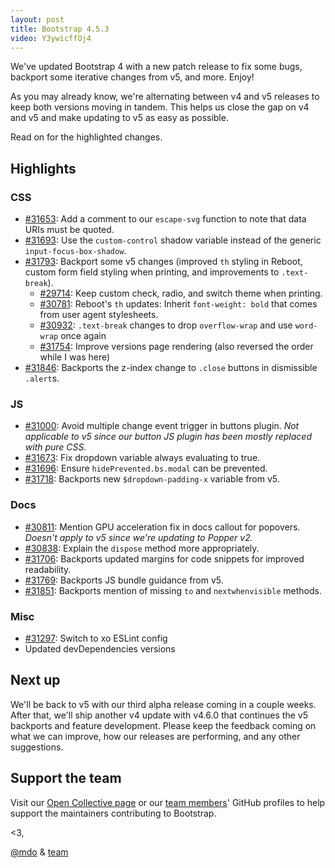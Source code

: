 ```yaml
---
layout: post
title: Bootstrap 4.5.3
video: Y3ywicffOj4
---
```


We've updated Bootstrap 4 with a new patch release to fix some bugs, backport some iterative changes from v5, and more. Enjoy!

As you may already know, we're alternating between v4 and v5 releases to keep both versions moving in tandem. This helps us close the gap on v4 and v5 and make updating to v5 as easy as possible.

Read on for the highlighted changes.

## Highlights

### CSS

- [#31653](https://github.com/twbs/bootstrap/pull/31653): Add a comment to our `escape-svg` function to note that data URIs must be quoted.
- [#31693](https://github.com/twbs/bootstrap/pull/31693): Use the `custom-control` shadow variable instead of the generic `input-focus-box-shadow`.
- [#31793](https://github.com/twbs/bootstrap/pull/31793): Backport some v5 changes (improved `th` styling in Reboot, custom form field styling when printing, and improvements to `.text-break`).
  - [#29714](https://github.com/twbs/bootstrap/pull/29714): Keep custom check, radio, and switch theme when printing.
  - [#30781](https://github.com/twbs/bootstrap/pull/30781): Reboot's `th` updates: Inherit `font-weight: bold` that comes from user agent stylesheets.
  - [#30932](https://github.com/twbs/bootstrap/pull/30932): `.text-break` changes to drop `overflow-wrap` and use `word-wrap` once again
  - [#31754](https://github.com/twbs/bootstrap/pull/31754): Improve versions page rendering (also reversed the order while I was here)
- [#31846](https://github.com/twbs/bootstrap/pull/31846): Backports the z-index change to `.close` buttons in dismissible `.alert`s.

### JS

- [#31000](https://github.com/twbs/bootstrap/pull/31000): Avoid multiple change event trigger in buttons plugin. _Not applicable to v5 since our button JS plugin has been mostly replaced with pure CSS._
- [#31673](https://github.com/twbs/bootstrap/pull/31673): Fix dropdown variable always evaluating to true.
- [#31696](https://github.com/twbs/bootstrap/pull/31696): Ensure `hidePrevented.bs.modal` can be prevented.
- [#31718](https://github.com/twbs/bootstrap/pull/31718): Backports new `$dropdown-padding-x` variable from v5.

### Docs

- [#30811](https://github.com/twbs/bootstrap/pull/30811): Mention GPU acceleration fix in docs callout for popovers. _Doesn't apply to v5 since we're updating to Popper v2._
- [#30838](https://github.com/twbs/bootstrap/pull/30838): Explain the `dispose` method more appropriately.
- [#31706](https://github.com/twbs/bootstrap/pull/31706): Backports updated margins for code snippets for improved readability.
- [#31769](https://github.com/twbs/bootstrap/pull/31769): Backports JS bundle guidance from v5.
- [#31851](https://github.com/twbs/bootstrap/pull/31851): Backports mention of missing `to` and `nextwhenvisible` methods.

### Misc

- [#31297](https://github.com/twbs/bootstrap/pull/31297): Switch to xo ESLint config
- Updated devDependencies versions

## Next up

We'll be back to v5 with our third alpha release coming in a couple weeks. After that, we'll ship another v4 update with v4.6.0 that continues the v5 backports and feature development. Please keep the feedback coming on what we can improve, how our releases are performing, and any other suggestions.

## Support the team

Visit our [Open Collective page](https://opencollective.com/bootstrap) or our [team members](https://github.com/orgs/twbs/people)' GitHub profiles to help support the maintainers contributing to Bootstrap.

<3,<br>

[@mdo](https://github.com/mdo) & [team](https://github.com/twbs)
